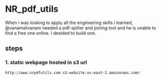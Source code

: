 # NR_pdf_utils
When i was looking to apply all the engineering skills i learned, @vanamalivanam needed a pdf-spliter and joining tool and he is unable to find a free one online. I desided to build one.

## steps
### 1. static webpage hosted in s3 url 
    http://www.nrpdfutils.com.s3-website.us-east-2.amazonaws.com/
